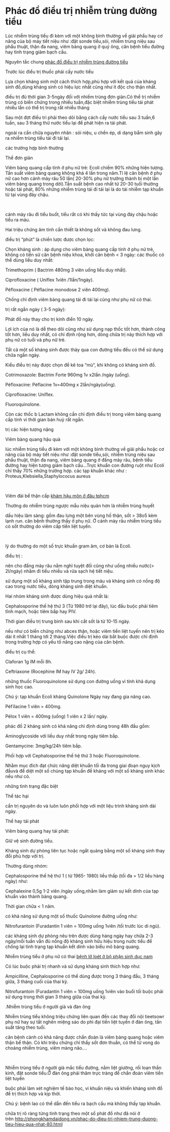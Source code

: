 <H1>Phác đồ điều trị nhiễm trùng đường tiểu</H1>
<p>Lúc nhiễm trùng tiểu đi kèm với một không bình thường về giải phẩu hay cơ năng của bộ máy tiết niệu như :đặt sonde tiểu,sỏi, nhiễm trùng niệu sau phẩu thuật, thận đa nang, viêm bàng quang ở quý ông, căn bệnh tiểu đường hay tình trạng giảm bạch cầu.</p>

<p>Nguyên tắc chung&nbsp;<a href="http://phongkhamdaidong.vn/phac-do-dieu-tri-nhiem-trung-duong-tieu-hieu-qua-nhat-80.html">phác đồ điều trị nhiễm trùng đường tiểu</a></p>

<p>Trước lúc điểu trị thuốc phải cấy nước tiểu</p>

<p>Lựa chọn kháng sinh một cách thích hợp,phù hợp với kết quả của kháng sinh đồ,dùng kháng sinh có hiệu lực nhất cũng như ít độc cho thận nhất.</p>

<p>điều trị đủ thời gian 3-5ngày đối với nhiếm trùng đơn giản.Có thể trị nhiễm trùng có biến chứng trong nhiều tuần,đặc biệt nhiễm trùng tiểu tái phát nhiều lần có thể trị trong rất nhiều tháng</p>

<p>Sau một đợt điều tri phải theo dõi bằng cách cấy nước tiểu sau 3 tuần,6 tuần, sau 3 tháng thử nước tiểu lại để phát hiện ra tái phát.</p>

<p>ngoài ra cần chữa nguyên nhân : sỏi niệu, u chền ép, di dạng bẩm sinh gây ra nhiễm trùng tiểu tái đi tái lại.</p>

<p>các trường hợp bình thường</p>

<p>Thể đơn giản</p>

<p>Viêm bàng quang cấp tính ở phụ nữ trẻ: Ecoli chiếm 90% những hiện tượng. Tần suất viêm bàng quang không khá 4 lần trong năm.Tỉ lệ căn bệnh ở phụ nữ cao hơn cánh mày râu 50 lần( 20-30% phụ nữ trưởng thành bị một lần viêm bàng quang trong dời).Tần suất bệnh cao nhất từ 20-30 tuổi thường hoặc tái phát, 80% những nhiễm trùng tái đi tái lại là do tái nhiễm tạp khuẩn từ tại vùng đáy chậu.</p>

<p>&nbsp;</p>

<p>cánh mày râu đi tiểu buốt, tiểu rắt có khi thấy tức tại vùng đáy chậu hoặc tiểu ra máu.</p>

<p>Hai triệu chứng âm tính cần thiết là không sốt và không đau lưng.</p>

<p>điều trị &ldquo;phút&rdquo; là chiến lược được chọn lọc:</p>

<p>Chọn kháng sinh : áp dụng cho viêm bàng quang cấp tính ở phụ nử trẻ, không có tiền sử căn bệnh niệu khoa, khởi căn bệnh &lt; 3 ngày: các thuốc có thể dùng liều duy nhất:</p>

<p>Trimethoprim ( Bactrim 480mg 3 viên uống liều duy nhất).</p>

<p>Ciprofloxacine ( Uniflex 1viên /1lần/1ngày).</p>

<p>Péfloxacine ( Péflacine monodose 2 viên 400mg).</p>

<p>Chống chỉ định viêm bàng quang tái đi tái lại cũng như phụ nữ có thai.</p>

<p>trị rất ngắn ngày ( 3-5 ngày):</p>

<p>Phát đồ này thay cho trị kinh điển 10 ngày.</p>

<p>Lợi ích của nó là dễ theo dõi cũng như sử dụng nạp thốc tốt hơn, thành công tốt hơn, liều duy nhất, có chỉ định rộng hơn, dòng chữa trị này thích hợp với phụ nữ có tuổi và phụ nữ trẻ.</p>

<p>Tất cả một số kháng sinh được thảy qua con đường tiểu đều có thể sử dụng chữa ngắn ngày.</p>

<p>Kiểu điều trị này được chọn để kê toa &ldquo;mù&ldquo;, khi không có kháng sinh đồ.</p>

<p>Cotrimoxazole: Bactrim Forte 960mg 1v x2lần /ngày (uống).</p>

<p>Péfloxacine: Péflacine 1v=400mg x 2lần/ngày(uống).</p>

<p>Ciprofloxacine: Uniflex.</p>

<p>Fluoroquinolone.</p>

<p>Còn các thốc b Lactam không cần chỉ định điều trị trong viêm bàng quang cấp tính vì thời gian bán huỷ rất ngắn.</p>

<p>trị các hiện tượng nặng</p>

<p>Viêm bàng quang hậu quả</p>

<p>lúc nhiễm trùng tiểu đi kèm với một không bình thường về giải phẩu hoặc cơ năng của bộ máy tiết niệu như :đặt sonde tiểu,sỏi, nhiễm trùng niệu sau phẩu thuật, thận đa nang, viêm bàng quang ở đấng mày râu, bệnh tiểu đường hay hiện tượng giảm bạch cầu...Trực khuẩn con đường ruột như Ecoli chỉ thấy 70% những trường hợp. các tạp khuẩn khác như : Proteus,Klebsiella,Staphylococus aureus</p>

<p>&nbsp;</p>

<p>Viêm đài bể thận cấp&nbsp;<a href="http://phongkhamdaidong.vn/kham-hau-mon-truc-trang-o-dau-tot-nhat-tphcm-36.html">khám hậu môn ở đâu tphcm</a></p>

<p>Thường do nhiễm trùng ngược mẫu niệu quản hơn là nhiễm trùng huyết</p>

<p>dấu hiệu lâm sàng: gồm đau lưng một bên vùng hố thận, sốt &gt; 38o5 kèm lạnh run. căn bệnh thường thấy ở phụ nữ. Ở cánh mày râu nhiễm trùng tiểu có sốt thường do viêm cấp tiền liệt tuyến.</p>

<p>&nbsp;</p>

<p>lý do thường do một số trực khuẩn gram âm, cơ bản là Ecoli.</p>

<p>điều trị :</p>

<p>nên cho đấng mày râu nằm nghỉ tuyệt đối cũng như uống nhiều nước(&gt; 2l/ngày) nhằm đi tiểu nhiều và rửa sạch hệ tiết niệu.</p>

<p>sử dụng một số kháng sinh tập trung trong máu và kháng sinh có nồng độ cao trong nước tiểu, dòng kháng sinh diệt khuẩn.</p>

<p>Hai nhóm kháng sinh được dùng hiệu quả nhất là:</p>

<p>Cephalosporine thế hệ thứ 3 (Từ 1980 trở lại đây), lúc đầu buộc phải tiêm tĩnh mạch, hoặc tiêm bắp hay PIV.</p>

<p>Thời gian điều trị trung bình sau khi cắt sốt là từ 10-15 ngày.</p>

<p>nếu như có biến chứng như abces thận, hoặc viêm tiền liệt tuyến nên trị kéo dài ít nhất 1 tháng tới 2 tháng.Việc điều trị kéo dài bắt buộc được chỉ định trong trường hợp có yếu tố nâng cao nặng của căn bệnh.</p>

<p>điều trị cụ thể:</p>

<p>Claforan 1g IM mỗi 8h.</p>

<p>Ceftriaxone (Rocephine IM hay IV 2g/ 24h).</p>

<p>những thuốc Fluoroquinolone sử dụng con đường uống vì tính khả dụng sinh học cao.</p>

<p>Chú ý: tạp khuẩn Ecoli kháng Quinolone Ngày nay đang gia nâng cao.</p>

<p>Péfïlacine 1 viên = 400mg.</p>

<p>Pélox 1 viên = 400mg (uống) 1 viên x 2 lần/ ngày.</p>

<p>phác đồ 2 kháng sinh có khả năng chỉ định dùng trong 48h đầu gồm:</p>

<p>Aminoglycoside với liều duy nhất trong ngày tiêm bắp.</p>

<p>Gentamycine: 3mg/kg/24h tiêm bắp.</p>

<p>Phối hợp với Cephalosporine thế hệ thứ 3 hoặc Fluoroquinolone.</p>

<p>Nhằm mục đích đạt chức năng diệt khuẩn tối đa trong giai đoạn nguy kịch đầuvà để diệt một số chủng tạp khuẩn đề kháng với một số kháng sinh khác nếu như có.</p>

<p>những tình trạng đặc biệt</p>

<p>Thể tác hại</p>

<p>cần trị nguyên do và luôn luôn phối hợp với một liệu trình kháng sinh dài ngày.</p>

<p>Thể hay tái phát</p>

<p>Viêm bàng quang hay tái phát:</p>

<p>Giữ vệ sinh đường tiểu.</p>

<p>Kháng sinh dự phòng liên tục hoặc ngắt quảng bằng một số kháng sinh thay đổi phù hợp với trị.</p>

<p>Thường dùng nhóm:</p>

<p>Cephalosporine thế hệ thứ 1 ( từ 1965- 1980) liều thấp (tối đa = 1/2 liều hàng ngày) như:</p>

<p>Cephalexine 0,5g 1-2 viên /ngày uống,nhằm làm giảm sự kết dính của tạp khuẩn vào thành bàng quang.</p>

<p>Thời gian chữa &lt; 1 năm.</p>

<p>có khả năng sử dụng một số thuốc Quinolone đường uống như:</p>

<p>Nitrofurantoin (Furadantin 1 viên = 100mg uống 1viên /tối trước lúc di ngủ).</p>

<p>các kháng sinh dự phòng nêu trên được dùng hàng ngày hay chữa 2-3 ngày/mỗi tuần vẫn đủ nồng độ kháng sinh hữu hiệu trong nước tiểu để chống lại tình trạng tạp khuẩn kết dính vào biểu mô bàng quang.</p>

<p>Nhiễm trùng tiểu ở phụ nữ có thai&nbsp;<a href="http://phongkhamdaidong.vn/benh-lo-loet-o-bo-phan-sinh-duc-nam-va-nu-la-benh-gi-47.html">bệnh lở loét ở bộ phận sinh dục nam</a></p>

<p>Có lúc buộc phải trị nhanh và sử dụng kháng sinh thích hợp như:</p>

<p>Ampicilline, Cephalosporine có thể dùng được trong 3 tháng đầu, 3 tháng giữa, 3 tháng cuối của thai kỳ.</p>

<p>Nitrofurantoin (Furadantin 1 viên = 100mg uống 1viên vào buổi tối buộc phải sử dụng trong thời gian 3 tháng giữa của thai kỳ.</p>

<p>.Nhiễm trùng tiểu ở người già và đàn ông</p>

<p>Nhiễm trùng tiểu không triệu chứng liên quan đến các thay đổi nội tieetsowr phụ nữ hay sự tắt nghẽn miệng sáo do phì đại tiền liệt tuyến ở đàn ông, tần suất tăng theo tuổi.</p>

<p>căn bệnh cảnh có khả năng được chẩn đoán là viêm bàng quang hoặc viêm thận bể thận. Có khi triệu chứng chỉ thấy sốt đơn thuần, có thể tử vong do choáng nhiễm trùng, viêm màng não....</p>

<p>&nbsp;</p>

<p>Nhiễm trùng tiểu ở người già mắc tiểu đường, nằm liệt giường, rối loạn thần kinh, đặt sonde tiểu.Ở đàn ông phải thăm trực tràng để chẩn đoán viêm tiền liệt tuyến</p>

<p>buộc phải làm xét nghiệm tế bào học, vi khuẩn niệu và khiến kháng sinh đồ để trị thích hợp và kịp thời.</p>

<p>Chú ý: bệnh lao có thể dẫn đến tiểu ra bạch cầu mà không thấy tạp khuẩn.</p>

<p>chữa trị rõ ràng từng tình trạng theo một số phát đồ như đã nói ở trên&nbsp;<a href="http://phongkhamdaidong.vn/phac-do-dieu-tri-nhiem-trung-duong-tieu-hieu-qua-nhat-80.html" target="_blank">http://phongkhamdaidong.vn/phac-do-dieu-tri-nhiem-trung-duong-tieu-hieu-qua-nhat-80.html</a></p>

